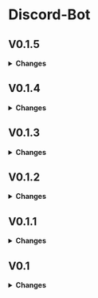 # Discord-Bot

## V0.1.5
<details>
  <summary><b>Changes</b></summary>
  
  - Kleiner Bug-Fix, bei dem Schnauze! immer ausgelöst wurde
  - Command /submit_idea hinzugefügt, um Ideen in ein docs zu schreiben
  - Utils Folder hinzugefügt
  - command_loader.py erstellt, um Code modularer zu machen.
</details>

## V0.1.4
<details>
  <summary><b>Changes</b></summary>
  
  - Webhook für Updates hinzugefügt
  - Kleiner Bug-Fix
</details>

## V0.1.3
<details>
  <summary><b>Changes</b></summary>
  
  - .env hinzugefügt, um Token geheim zu halten
</details>


## V0.1.2
<details>
  <summary><b>Changes</b></summary>
  
  - Kacken Command hinzugefügt
  - Schnauze!
  - README formatiert
</details>

## V0.1.1
<details>
  <summary><b>Changes</b></summary>
  
  - Kleiner Bug-Fix
</details>

## V0.1
<details>
  <summary><b>Changes</b></summary>
  
  - Bot läuft
  - Code aufgeräumt
  - erster Slash-Command hinzugefügt
  - README.md aktualisiert
</details>
